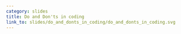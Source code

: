 ```yaml
---
category: slides
title: Do and Don'ts in coding
link_to: slides/do_and_donts_in_coding/do_and_donts_in_coding.svg
---
```

